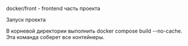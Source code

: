docker/front - frontend часть проекта

Запуск проекта

В корневой директории выполнить docker compose build --no-cache. Эта команда соберет все контейнеры.
